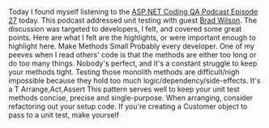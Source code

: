 <!--{Title:"Unit Testing & BDD Tip #27", PublishedOn:"2009-12-04T04:56:42", Intro:"Today I found myself listening to the ASP.NET Coding QA Podcast Episode 27 today. This podcast addre"} -->

Today I found myself listening to the <a href="http://www.codingqa.com/index.php?post_id=543842">ASP.NET Coding QA Podcast Episode 27</a> today. This podcast addressed unit testing with guest <a href="http://bradwilson.typepad.com/">Brad Wilson</a>. The discussion was targeted to developers, I felt, and covered some great points. Here are what I felt are the highlights, or were important enough to highlight here.
Make Methods Small
Probably every developer. One of my peeves when I read others' code is that the methods are either too long or do too many things. Nobody's perfect, and it's a constant struggle to keep your methods tight. Testing those monolith methods are difficult/nigh impossible because they hold too much logic/dependency/side-effects. It's a 
T
Arrange,Act,Assert
This pattern serves well to keep your unit test methods concise, precise and single-purpose. When arranging, consider refactoring out your setup code. If you're creating a Customer object to pass to a unit test, make yourself

